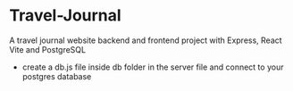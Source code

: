 # Travel-Journal
A travel journal website backend and frontend project with Express, React Vite and PostgreSQL
- create a db.js file inside db folder in the server file and connect to your postgres database
